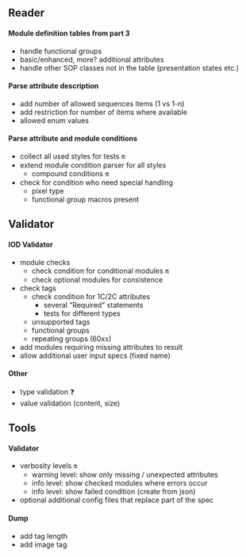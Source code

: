 ## Reader

#### Module definition tables from part 3
* handle functional groups
* basic/enhanced, more? additional attributes
* handle other SOP classes not in the table (presentation states etc.)

#### Parse attribute description
* add number of allowed sequences items (1 vs 1-n)
* add restriction for number of items where available
* allowed enum values

#### Parse attribute and module conditions
* collect all used styles for tests :on:
* extend module condition parser for all styles
    * compound conditions :on:
* check for condition who need special handling
    * pixel type
    * functional group macros present

## Validator

#### IOD Validator
* module checks
    * check condition for conditional modules :on:
    * check optional modules for consistence
* check tags
    * check condition for 1C/2C attributes
        * several "Required" statements
        * tests for different types
    * unsupported tags
    * functional groups
    * repeating groups (60xx)
* add modules requiring missing attributes to result
* allow additional user input specs (fixed name)

#### Other 
* type validation :question:
* value validation (content, size)

## Tools

#### Validator
* verbosity levels :on:
    * warning level: show only missing / unexpected attributes
    * info level: show checked modules where errors occur
    * info level: show failed condition (create from json)
* optional additional config files that replace part of the spec

#### Dump
* add tag length
* add image tag
